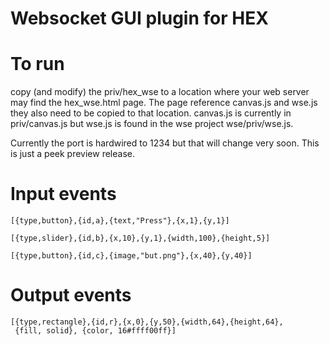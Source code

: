 Websocket GUI plugin for HEX
============================

# To run

copy (and modify) the priv/hex_wse to a location where your
web server may find the hex_wse.html page. The page reference
canvas.js and wse.js they also need to be copied to that location.
canvas.js is currently in priv/canvas.js but wse.js is found in
the wse project wse/priv/wse.js.

Currently the port is hardwired to 1234 but that will change 
very soon. This is just a peek preview release.

# Input events

    [{type,button},{id,a},{text,"Press"},{x,1},{y,1}]

    [{type,slider},{id,b},{x,10},{y,1},{width,100},{height,5}]

    [{type,button},{id,c},{image,"but.png"},{x,40},{y,40}]

# Output events

    [{type,rectangle},{id,r},{x,0},{y,50},{width,64},{height,64},
     {fill, solid}, {color, 16#ffff00ff}]
